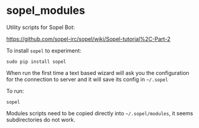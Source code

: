 # sopel_modules

Utility scripts for Sopel Bot:

https://github.com/sopel-irc/sopel/wiki/Sopel-tutorial%2C-Part-2


To install `sopel` to experiment:

`sudo pip install sopel`

When run the first time a text based wizard will ask you the configuration for the connection to server and it will save its config in `~/.sopel`

To run:
```
sopel
```
Modules scripts need to be copied directly into `~/.sopel/modules`, it seems subdirectories do not work.
